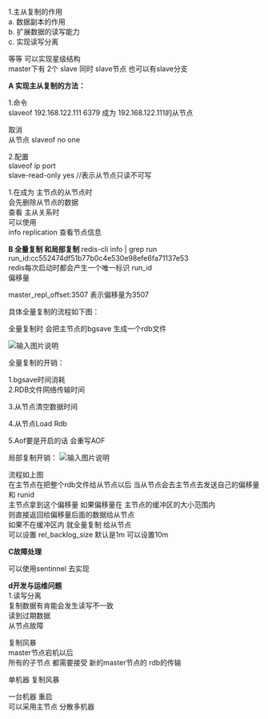 1.主从复制的作用  
     a. 数据副本的作用  
     b. 扩展数据的读写能力  
     c. 实现读写分离

等等
可以实现星级结构     
    master下有 2个 slave  同时  slave节点 也可以有slave分支
     

 **A 实现主从复制的方法：** 

1.命令  
slaveof 192.168.122.111 6379
成为 192.168.122.111的从节点  
  
取消  
 从节点 slaveof no one

  



2.配置  
slaveof ip port  
slave-read-only yes  //表示从节点只读不可写  


  




1.在成为 主节点的从节点时   
会先删除从节点的数据  
查看 主从关系时  
可以使用  
info replication 查看节点信息  


 **B 全量复制 和局部复制** 
redis-cli info | grep run  
run_id:cc552474df51b77b0c4e530e98efe6fa71137e53   
redis每次启动时都会产生一个唯一标识  run_id  
偏移量  

master_repl_offset:3507   表示偏移量为3507  

具体全量复制的流程如下图：





全量复制时  会把主节点的bgsave 生成一个rdb文件  

![输入图片说明](https://images.gitee.com/uploads/images/2020/0229/204622_f932cd20_4955170.png "屏幕截图.png")  
  
  
  
  
  

全量复制的开销：

1.bgsave时间消耗  
2.RDB文件网络传输时间  

3.从节点清空数据时间  

4.从节点Load Rdb  

5.Aof要是开启的话  会重写AOF
  

局部复制开销： 
![输入图片说明](https://images.gitee.com/uploads/images/2020/0229/205443_ea2b8a28_4955170.png "屏幕截图.png")

  
  
流程如上图  
在主节点在把整个rdb文件给从节点以后 
当从节点会去主节点去发送自己的偏移量和 runid  
主节点拿到这个偏移量  如果偏移量在  主节点的缓冲区的大小范围内  
则直接返回给偏移量后面的数据给从节点   
如果不在缓冲区内  就全量复制  给从节点  
可以设置 rel_backlog_size 默认是1m 可以设置10m  


  
 **C故障处理**   

可以使用sentinnel 去实现   







  
 **d开发与运维问题**  
1.读写分离  
复制数据有肯能会发生读写不一致  
读到过期数据  
从节点故障  
  


复制风暴  
master节点宕机以后  
所有的子节点 都需要接受 新的master节点的  rdb的传输  


单机器 复制风暴

一台机器 重启    
可以采用主节点  分散多机器  
















